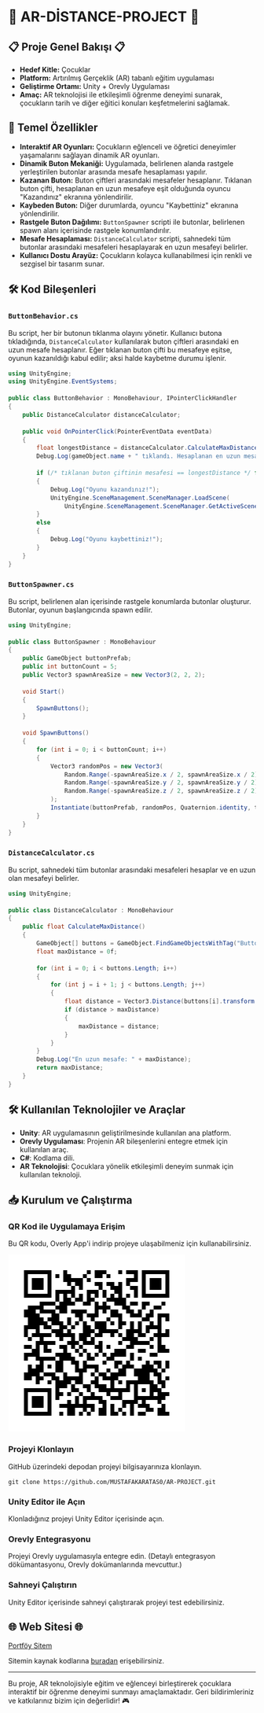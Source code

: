 # 🚀 AR-DİSTANCE-PROJECT 🚀

## 📋 Proje Genel Bakışı 📋

- **Hedef Kitle:** Çocuklar
- **Platform:** Artırılmış Gerçeklik (AR) tabanlı eğitim uygulaması
- **Geliştirme Ortamı:** Unity + Orevly Uygulaması
- **Amaç:** AR teknolojisi ile etkileşimli öğrenme deneyimi sunarak, çocukların tarih ve diğer eğitici konuları keşfetmelerini sağlamak.

## 📌 Temel Özellikler

- **Interaktif AR Oyunları:** Çocukların eğlenceli ve öğretici deneyimler yaşamalarını sağlayan dinamik AR oyunları.
- **Dinamik Buton Mekaniği:** Uygulamada, belirlenen alanda rastgele yerleştirilen butonlar arasında mesafe hesaplaması yapılır.
- **Kazanan Buton:** Buton çiftleri arasındaki mesafeler hesaplanır. Tıklanan buton çifti, hesaplanan en uzun mesafeye eşit olduğunda oyuncu "Kazandınız" ekranına yönlendirilir.
- **Kaybeden Buton:** Diğer durumlarda, oyuncu "Kaybettiniz" ekranına yönlendirilir.
- **Rastgele Buton Dağılımı:** `ButtonSpawner` scripti ile butonlar, belirlenen spawn alanı içerisinde rastgele konumlandırılır.
- **Mesafe Hesaplaması:** `DistanceCalculator` scripti, sahnedeki tüm butonlar arasındaki mesafeleri hesaplayarak en uzun mesafeyi belirler.
- **Kullanıcı Dostu Arayüz:** Çocukların kolayca kullanabilmesi için renkli ve sezgisel bir tasarım sunar.

## 🛠 Kod Bileşenleri

### `ButtonBehavior.cs`

Bu script, her bir butonun tıklanma olayını yönetir. Kullanıcı butona tıkladığında, `DistanceCalculator` kullanılarak buton çiftleri arasındaki en uzun mesafe hesaplanır. Eğer tıklanan buton çifti bu mesafeye eşitse, oyunun kazanıldığı kabul edilir; aksi halde kaybetme durumu işlenir.

```csharp
using UnityEngine;
using UnityEngine.EventSystems;

public class ButtonBehavior : MonoBehaviour, IPointerClickHandler
{
    public DistanceCalculator distanceCalculator;

    public void OnPointerClick(PointerEventData eventData)
    {
        float longestDistance = distanceCalculator.CalculateMaxDistance();
        Debug.Log(gameObject.name + " tıklandı. Hesaplanan en uzun mesafe: " + longestDistance);
        
        if (/* tıklanan buton çiftinin mesafesi == longestDistance */ false)
        {
            Debug.Log("Oyunu kazandınız!");
            UnityEngine.SceneManagement.SceneManager.LoadScene(
                UnityEngine.SceneManagement.SceneManager.GetActiveScene().name);
        }
        else
        {
            Debug.Log("Oyunu kaybettiniz!");
        }
    }
}
```

### `ButtonSpawner.cs`

Bu script, belirlenen alan içerisinde rastgele konumlarda butonlar oluşturur. Butonlar, oyunun başlangıcında spawn edilir.

```csharp
using UnityEngine;

public class ButtonSpawner : MonoBehaviour
{
    public GameObject buttonPrefab;
    public int buttonCount = 5;
    public Vector3 spawnAreaSize = new Vector3(2, 2, 2);

    void Start()
    {
        SpawnButtons();
    }

    void SpawnButtons()
    {
        for (int i = 0; i < buttonCount; i++)
        {
            Vector3 randomPos = new Vector3(
                Random.Range(-spawnAreaSize.x / 2, spawnAreaSize.x / 2),
                Random.Range(-spawnAreaSize.y / 2, spawnAreaSize.y / 2),
                Random.Range(-spawnAreaSize.z / 2, spawnAreaSize.z / 2)
            );
            Instantiate(buttonPrefab, randomPos, Quaternion.identity, transform);
        }
    }
}
```

### `DistanceCalculator.cs`

Bu script, sahnedeki tüm butonlar arasındaki mesafeleri hesaplar ve en uzun olan mesafeyi belirler.

```csharp
using UnityEngine;

public class DistanceCalculator : MonoBehaviour
{
    public float CalculateMaxDistance()
    {
        GameObject[] buttons = GameObject.FindGameObjectsWithTag("Button");
        float maxDistance = 0f;

        for (int i = 0; i < buttons.Length; i++)
        {
            for (int j = i + 1; j < buttons.Length; j++)
            {
                float distance = Vector3.Distance(buttons[i].transform.position, buttons[j].transform.position);
                if (distance > maxDistance)
                {
                    maxDistance = distance;
                }
            }
        }
        Debug.Log("En uzun mesafe: " + maxDistance);
        return maxDistance;
    }
}
```

## 🛠 Kullanılan Teknolojiler ve Araçlar

- **Unity**: AR uygulamasının geliştirilmesinde kullanılan ana platform.
- **Orevly Uygulaması**: Projenin AR bileşenlerini entegre etmek için kullanılan araç.
- **C#**: Kodlama dili.
- **AR Teknolojisi**: Çocuklara yönelik etkileşimli deneyim sunmak için kullanılan teknoloji.

## 📥 Kurulum ve Çalıştırma

### QR Kod ile Uygulamaya Erişim

Bu QR kodu, Overly App'i indirip projeye ulaşabilmeniz için kullanabilirsiniz.

![QR Kodu](https://github.com/MUSTAFAKARATAS0/AR-PROJECT/blob/main/QR_kodu.jpeg)

### Projeyi Klonlayın

GitHub üzerindeki depodan projeyi bilgisayarınıza klonlayın.

```
git clone https://github.com/MUSTAFAKARATAS0/AR-PROJECT.git
```

### Unity Editor ile Açın

Klonladığınız projeyi Unity Editor içerisinde açın.

### Orevly Entegrasyonu

Projeyi Orevly uygulamasıyla entegre edin. (Detaylı entegrasyon dökümantasyonu, Orevly dokümanlarında mevcuttur.)

### Sahneyi Çalıştırın

Unity Editor içerisinde sahneyi çalıştırarak projeyi test edebilirsiniz.

## 🌐 Web Sitesi 🌐

[Portföy Sitem](https://karatasmustafa.com/)

Sitemin kaynak kodlarına [buradan](https://github.com/MUSTAFAKARATAS0/site) erişebilirsiniz.

---
Bu proje, AR teknolojisiyle eğitim ve eğlenceyi birleştirerek çocuklara interaktif bir öğrenme deneyimi sunmayı amaçlamaktadır. Geri bildirimleriniz ve katkılarınız bizim için değerlidir! 🎮
